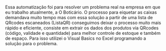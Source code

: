 Essa automatização foi para resolver um problema real na empresa em que eu trabalho atualmente, a O Boticário.
O processo para eiquetar as caixas demandava muito tempo mas com essa solução a partir de uma lista de QRcodes escaneados (ListaQR)
conseguimos deixar o processo muito mais rápido e eficiente, consiste em extrair os dados dos produtos via QRcodes (código, validade e quantidade)
para melhor controle de estoque e também de espaço.
Para isso utilizei o Visual Basics no Excel programando a solução para o problema.
